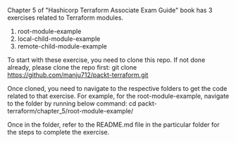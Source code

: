 Chapter 5 of "Hashicorp Terraform Associate Exam Guide" book has 3 exercises related to Terraform modules. 
1. root-module-example
2. local-child-module-example
3. remote-child-module-example

To start with these exercise, you need to clone this repo. If not done already, please clone the repo first:
git clone https://github.com/manju712/packt-terraform.git

Once cloned, you need to navigate to the respective folders to get the code related to that exercise. 
For example, for the root-module-example, navigate to the folder by running below command:
cd packt-terraform/chapter_5/root-module-example/

Once in the folder, refer to the README.md file in the particular folder for the steps to complete the exercise. 
